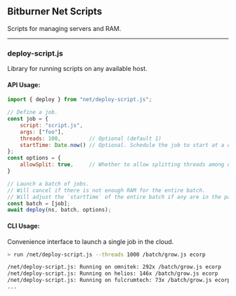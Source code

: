 ## Bitburner Net Scripts

Scripts for managing servers and RAM.

---

### deploy-script.js

Library for running scripts on any available host. 

#### API Usage:
```javascript
import { deploy } from "net/deploy-script.js";

// Define a job.
const job = {
    script: "script.js",
    args: ["foo"],
    threads: 100,         // Optional (default 1)
    startTime: Date.now() // Optional. Schedule the job to start at a certain time.
};
const options = {
    allowSplit: true,     // Whether to allow splitting threads among different servers.
}

// Launch a batch of jobs.
// Will cancel if there is not enough RAM for the entire batch.
// Will adjust the `startTime` of the entire batch if any are in the past.
const batch = [job];
await deploy(ns, batch, options);
```

#### CLI Usage:
Convenience interface to launch a single job in the cloud.
```bash
> run /net/deploy-script.js --threads 1000 /batch/grow.js ecorp

/net/deploy-script.js: Running on omnitek: 292x /batch/grow.js ecorp
/net/deploy-script.js: Running on helios: 146x /batch/grow.js ecorp
/net/deploy-script.js: Running on fulcrumtech: 73x /batch/grow.js ecorp
...
```
